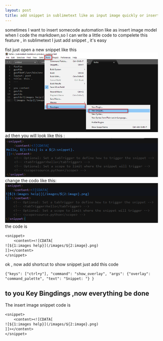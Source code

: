 ```yaml
---
layout: post
title: add snippet in sublimetext like as input image quickly or insert default layout .
---
```


sometimes I want to insert somecode automation like as insert image model when I code the markdown,so I can write a little code to compelete this feature , in sublimetext I just add snippet , it's easy

fist just open a new snippet like this
 ![images help](/images/005.png)
ad then you will look like this :
 ![images help](/images/006.png)
change the codo like this:
 ![images help](/images/007.png)
the code is 
```
<snippet>
	<content><![CDATA[
![${1:images help}](/images/${2:image}.png)
]]></content>
</snippet>
```
 ok , now add shortcut to show snippet
 just add this code 
```
{"keys": ["ctrl+y"], "command": "show_overlay", "args": {"overlay": "command_palette", "text": "Snippet: "} }
```
to you Key Bingdings ,now everything be done
---
The insert image snippet code is 
```
<snippet>
    <content><![CDATA[
![${1:images help}](/images/${2:image}.png)
]]></content>
</snippet>
```